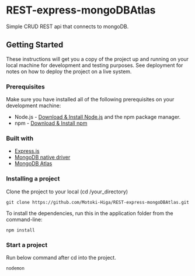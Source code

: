 # REST-express-mongoDBAtlas

Simple CRUD REST api that connects to mongoDB.

## Getting Started

These instructions will get you a copy of the project up and running on your local machine for development and testing purposes. See deployment for notes on how to deploy the project on a live system.

### Prerequisites

Make sure you have installed all of the following prerequisites on your development machine:

- Node.js - [Download & Install Node.js](https://nodejs.org/en/download/) and the npm package manager.
- npm - [Download & Install npm](https://www.npmjs.com/get-npm)

### Built with

- [Express.js](https://www.npmjs.com/package/express)
- [MongoDB native driver](https://www.npmjs.com/package/mongodb)
- [MongoDB Atlas](https://www.mongodb.com/cloud/atlas)

### Installing a project

Clone the project to your local (cd /your_directory)

```
git clone https://github.com/Motoki-Higa/REST-express-mongoDBAtlas.git
```

To install the dependencies, run this in the application folder from the command-line:

```
npm install
```

### Start a project

Run below command after cd into the project.

```
nodemon
```
